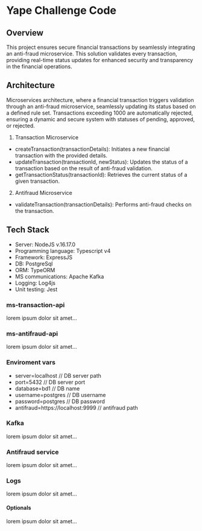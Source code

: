 # Yape Challenge Code

## Overview
This project ensures secure financial transactions by seamlessly integrating an anti-fraud microservice. This solution validates every transaction, providing real-time status updates for enhanced security and transparency in the financial operations.

## Architecture
Microservices architecture, where a financial transaction triggers validation through an anti-fraud microservice, seamlessly updating its status based on a defined rule set. Transactions exceeding 1000 are automatically rejected, ensuring a dynamic and secure system with statuses of pending, approved, or rejected.
1. Transaction Microservice
- createTransaction(transactionDetails):  Initiates a new financial transaction with the provided details.
- updateTransaction(transactionId, newStatus): Updates the status of a transaction based on the result of anti-fraud validation.
- getTransactionStatus(transactionId): Retrieves the current status of a given transaction.
2. Antifraud Microservice
- validateTransaction(transactionDetails): Performs anti-fraud checks on the transaction.

## Tech Stack
- Server: NodeJS v.16.17.0
- Programming language: Typescript v4
- Framework: ExpressJS
- DB: PostgreSql
- ORM: TypeORM
- MS communications: Apache Kafka
- Logging: Log4js
- Unit testing: Jest

### ms-transaction-api
lorem ipsum dolor sit amet...

### ms-antifraud-api
lorem ipsum dolor sit amet...

### Enviroment vars
- server=localhost // DB server path
- port=5432 // DB server port
- database=bd1 // DB name
- username=postgres // DB username
- password=postgres // DB password
- antifraud=https://localhost:9999 // antifraud path

### Kafka
lorem ipsum dolor sit amet...

### Antifraud service
lorem ipsum dolor sit amet...

### Logs
lorem ipsum dolor sit amet...

#### Optionals
lorem ipsum dolor sit amet...
